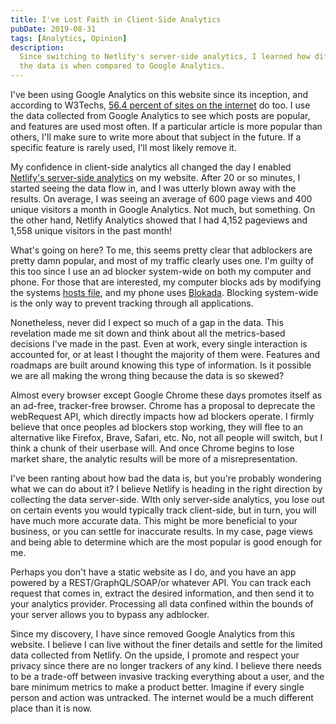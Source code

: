 ```yaml
---
title: I've Lost Faith in Client-Side Analytics
pubDate: 2019-08-31
tags: [Analytics, Opinion]
description:
  Since switching to Netlify's server-side analytics, I learned how different
  the data is when compared to Google Analytics.
---
```


I've been using Google Analytics on this website since its inception, and
according to W3Techs,
[56.4 percent of sites on the internet](https://w3techs.com/technologies/details/ta-googleanalytics/all/all)
do too. I use the data collected from Google Analytics to see which posts are
popular, and features are used most often. If a particular article is more
popular than others, I'll make sure to write more about that subject in the
future. If a specific feature is rarely used, I'll most likely remove it.

My confidence in client-side analytics all changed the day I enabled
[Netlify's server-side analytics](https://www.netlify.com/products/analytics/)
on my website. After 20 or so minutes, I started seeing the data flow in, and I
was utterly blown away with the results. On average, I was seeing an average of
600 page views and 400 unique visitors a month in Google Analytics. Not much,
but something. On the other hand, Netlify Analytics showed that I had 4,152
pageviews and 1,558 unique visitors in the past month!

What's going on here? To me, this seems pretty clear that adblockers are
pretty damn popular, and most of my traffic clearly uses one. I'm guilty of this
too since I use an ad blocker system-wide on both my computer and phone. For
those that are interested, my computer blocks ads by modifying the systems
[hosts file](https://github.com/StevenBlack/hosts), and my phone uses
[Blokada](https://blokada.org). Blocking system-wide is the only way to prevent
tracking through all applications.

Nonetheless, never did I expect so much of a gap in the data. This revelation
made me sit down and think about all the metrics-based decisions I've made in
the past. Even at work, every single interaction is accounted for, or at least I
thought the majority of them were. Features and roadmaps are built around
knowing this type of information. Is it possible we are all making the wrong
thing because the data is so skewed?

Almost every browser except Google Chrome these days promotes itself as an
ad-free, tracker-free browser. Chrome has a proposal to deprecate the webRequest
API, which directly impacts how ad blockers operate. I firmly believe that once
peoples ad blockers stop working, they will flee to an alternative like Firefox,
Brave, Safari, etc. No, not all people will switch, but I think a chunk of their
userbase will. And once Chrome begins to lose market share, the analytic results
will be more of a misrepresentation.

I've been ranting about how bad the data is, but you're probably wondering what
we can do about it? I believe Netlify is heading in the right direction by
collecting the data server-side. WIth only server-side analytics, you lose out
on certain events you would typically track client-side, but in turn, you will
have much more accurate data. This might be more beneficial to your business, or
you can settle for inaccurate results. In my case, page views and being able to
determine which are the most popular is good enough for me.

Perhaps you don't have a static website as I do, and you have an app powered by
a REST/GraphQL/SOAP/or whatever API. You can track each request that comes in,
extract the desired information, and then send it to your analytics provider.
Processing all data confined within the bounds of your server allows you to
bypass any adblocker.

Since my discovery, I have since removed Google Analytics from this website. I
believe I can live without the finer details and settle for the limited data
collected from Netlify. On the upside, I promote and respect your privacy since
there are no longer trackers of any kind. I believe there needs to be a
trade-off between invasive tracking everything about a user, and the bare
minimum metrics to make a product better. Imagine if every single person and
action was untracked. The internet would be a much different place than it is
now.
